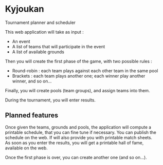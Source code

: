 Kyjoukan
========

Tournament planner and scheduler

This web application will take as input :
- An event
- A list of teams that will participate in the event
- A list of available grounds

Then you will create the first phase of the game, with two possible rules :
- Round-robin : each team plays against each other team in the same pool
- Brackets : each team plays another one; each winner play another winner, and so on...

Finally, you will create pools (team groups), and assign teams into them.

During the tournament, you will enter results.

Planned features
----------------

Once given the teams, grounds and pools, the application will compute a printable schedule, that you can fine tune if necessary. You can publish the schedule on the web.
If will also provide you with printable match sheets.
As soon as you enter the results, you will get a printable hall of fame, available on the web.

Once the first phase is over, you can create another one (and so on...).

